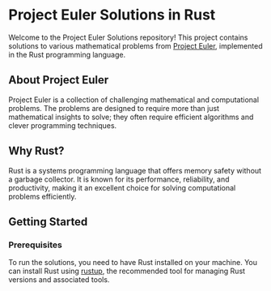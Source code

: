 # Project Euler Solutions in Rust

Welcome to the Project Euler Solutions repository! This project contains solutions to various mathematical problems from [Project Euler](https://projecteuler.net/), implemented in the Rust programming language.

## About Project Euler

Project Euler is a collection of challenging mathematical and computational problems. The problems are designed to require more than just mathematical insights to solve; they often require efficient algorithms and clever programming techniques.

## Why Rust?

Rust is a systems programming language that offers memory safety without a garbage collector. It is known for its performance, reliability, and productivity, making it an excellent choice for solving computational problems efficiently.

## Getting Started

### Prerequisites

To run the solutions, you need to have Rust installed on your machine. You can install Rust using [rustup](https://rustup.rs/), the recommended tool for managing Rust versions and associated tools.
